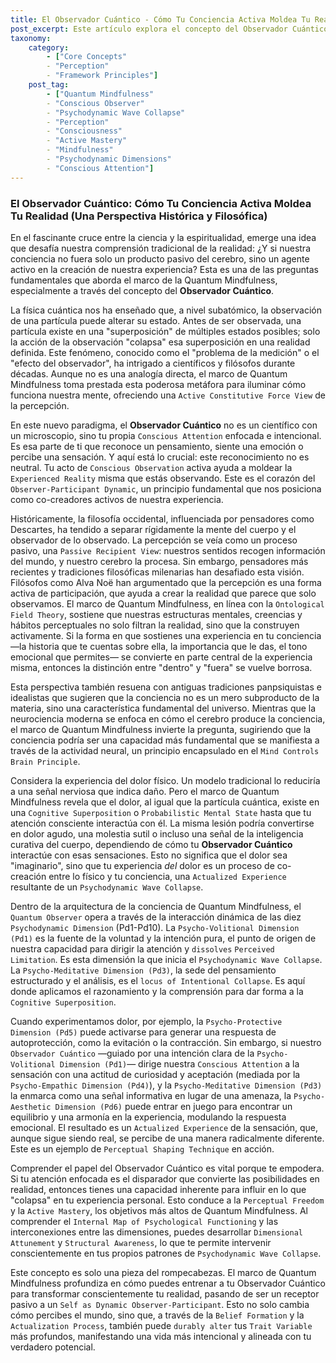 ```yaml
---
title: El Observador Cuántico - Cómo Tu Conciencia Activa Moldea Tu Realidad (Una Perspectiva Histórica y Filosófica)
post_excerpt: Este artículo explora el concepto del Observador Cuántico dentro del marco de Quantum Mindfulness, destacando cómo nuestra conciencia no es un receptor pasivo, sino un agente activo en la construcción de nuestra realidad. Profundiza en la metáfora cuántica, el papel crucial de la atención y la volición, y cómo este entendimiento empodera a los individuos para moldear su experiencia.
taxonomy:
    category:
        - ["Core Concepts"
        - "Perception"
        - "Framework Principles"]
    post_tag:
        - ["Quantum Mindfulness"
        - "Conscious Observer"
        - "Psychodynamic Wave Collapse"
        - "Perception"
        - "Consciousness"
        - "Active Mastery"
        - "Mindfulness"
        - "Psychodynamic Dimensions"
        - "Conscious Attention"]
---
```

### El Observador Cuántico: Cómo Tu Conciencia Activa Moldea Tu Realidad (Una Perspectiva Histórica y Filosófica)

En el fascinante cruce entre la ciencia y la espiritualidad, emerge una idea que desafía nuestra comprensión tradicional de la realidad: ¿Y si nuestra conciencia no fuera solo un producto pasivo del cerebro, sino un agente activo en la creación de nuestra experiencia? Esta es una de las preguntas fundamentales que aborda el marco de la Quantum Mindfulness, especialmente a través del concepto del **Observador Cuántico**.

La física cuántica nos ha enseñado que, a nivel subatómico, la observación de una partícula puede alterar su estado. Antes de ser observada, una partícula existe en una "superposición" de múltiples estados posibles; solo la acción de la observación "colapsa" esa superposición en una realidad definida. Este fenómeno, conocido como el "problema de la medición" o el "efecto del observador", ha intrigado a científicos y filósofos durante décadas. Aunque no es una analogía directa, el marco de Quantum Mindfulness toma prestada esta poderosa metáfora para iluminar cómo funciona nuestra mente, ofreciendo una `Active Constitutive Force View` de la percepción.

En este nuevo paradigma, el **Observador Cuántico** no es un científico con un microscopio, sino tu propia `Conscious Attention` enfocada e intencional. Es esa parte de ti que reconoce un pensamiento, siente una emoción o percibe una sensación. Y aquí está lo crucial: este reconocimiento no es neutral. Tu acto de `Conscious Observation` activa ayuda a moldear la `Experienced Reality` misma que estás observando. Este es el corazón del `Observer-Participant Dynamic`, un principio fundamental que nos posiciona como co-creadores activos de nuestra experiencia.

Históricamente, la filosofía occidental, influenciada por pensadores como Descartes, ha tendido a separar rígidamente la mente del cuerpo y el observador de lo observado. La percepción se veía como un proceso pasivo, una `Passive Recipient View`: nuestros sentidos recogen información del mundo, y nuestro cerebro la procesa. Sin embargo, pensadores más recientes y tradiciones filosóficas milenarias han desafiado esta visión. Filósofos como Alva Noë han argumentado que la percepción es una forma activa de participación, que ayuda a crear la realidad que parece que solo observamos. El marco de Quantum Mindfulness, en línea con la `Ontological Field Theory`, sostiene que nuestras estructuras mentales, creencias y hábitos perceptuales no solo filtran la realidad, sino que la construyen activamente. Si la forma en que sostienes una experiencia en tu conciencia —la historia que te cuentas sobre ella, la importancia que le das, el tono emocional que permites— se convierte en parte central de la experiencia misma, entonces la distinción entre "dentro" y "fuera" se vuelve borrosa.

Esta perspectiva también resuena con antiguas tradiciones panpsiquistas e idealistas que sugieren que la conciencia no es un mero subproducto de la materia, sino una característica fundamental del universo. Mientras que la neurociencia moderna se enfoca en cómo el cerebro produce la conciencia, el marco de Quantum Mindfulness invierte la pregunta, sugiriendo que la conciencia podría ser una capacidad más fundamental que se manifiesta a través de la actividad neural, un principio encapsulado en el `Mind Controls Brain Principle`.

Considera la experiencia del dolor físico. Un modelo tradicional lo reduciría a una señal nerviosa que indica daño. Pero el marco de Quantum Mindfulness revela que el dolor, al igual que la partícula cuántica, existe en una `Cognitive Superposition` o `Probabilistic Mental State` hasta que tu atención consciente interactúa con él. La misma lesión podría convertirse en dolor agudo, una molestia sutil o incluso una señal de la inteligencia curativa del cuerpo, dependiendo de cómo tu **Observador Cuántico** interactúe con esas sensaciones. Esto no significa que el dolor sea "imaginario", sino que tu experiencia *del* dolor es un proceso de co-creación entre lo físico y tu conciencia, una `Actualized Experience` resultante de un `Psychodynamic Wave Collapse`.

Dentro de la arquitectura de la conciencia de Quantum Mindfulness, el `Quantum Observer` opera a través de la interacción dinámica de las diez `Psychodynamic Dimension` (Pd1-Pd10). La `Psycho-Volitional Dimension (Pd1)` es la fuente de la voluntad y la intención pura, el punto de origen de nuestra capacidad para dirigir la atención y `dissolves` `Perceived Limitation`. Es esta dimensión la que inicia el `Psychodynamic Wave Collapse`. La `Psycho-Meditative Dimension (Pd3)`, la sede del pensamiento estructurado y el análisis, es el `locus of Intentional Collapse`. Es aquí donde aplicamos el razonamiento y la comprensión para dar forma a la `Cognitive Superposition`.

Cuando experimentamos dolor, por ejemplo, la `Psycho-Protective Dimension (Pd5)` puede activarse para generar una respuesta de autoprotección, como la evitación o la contracción. Sin embargo, si nuestro `Observador Cuántico` —guiado por una intención clara de la `Psycho-Volitional Dimension (Pd1)`— dirige nuestra `Conscious Attention` a la sensación con una actitud de curiosidad y aceptación (mediada por la `Psycho-Empathic Dimension (Pd4)`), y la `Psycho-Meditative Dimension (Pd3)` la enmarca como una señal informativa en lugar de una amenaza, la `Psycho-Aesthetic Dimension (Pd6)` puede entrar en juego para encontrar un equilibrio y una armonía en la experiencia, modulando la respuesta emocional. El resultado es un `Actualized Experience` de la sensación, que, aunque sigue siendo real, se percibe de una manera radicalmente diferente. Este es un ejemplo de `Perceptual Shaping Technique` en acción.

Comprender el papel del Observador Cuántico es vital porque te empodera. Si tu atención enfocada es el disparador que convierte las posibilidades en realidad, entonces tienes una capacidad inherente para influir en lo que "colapsa" en tu experiencia personal. Esto conduce a la `Perceptual Freedom` y la `Active Mastery`, los objetivos más altos de Quantum Mindfulness. Al comprender el `Internal Map of Psychological Functioning` y las interconexiones entre las dimensiones, puedes desarrollar `Dimensional Attunement` y `Structural Awareness`, lo que te permite intervenir conscientemente en tus propios patrones de `Psychodynamic Wave Collapse`.

Este concepto es solo una pieza del rompecabezas. El marco de Quantum Mindfulness profundiza en cómo puedes entrenar a tu Observador Cuántico para transformar conscientemente tu realidad, pasando de ser un receptor pasivo a un `Self as Dynamic Observer-Participant`. Esto no solo cambia cómo percibes el mundo, sino que, a través de la `Belief Formation` y la `Actualization Process`, también puede `durably alter` tus `Trait Variable` más profundos, manifestando una vida más intencional y alineada con tu verdadero potencial.
